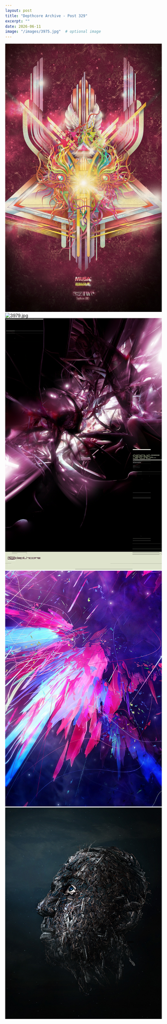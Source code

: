 ```yaml
---
layout: post
title: "Depthcore Archive - Post 329"
excerpt: ""
date: 2026-06-11
image: "/images/3975.jpg"  # optional image
---
```


<img src="/images/3975.jpg">
<img src="/images/3979.jpg" alt="3979.jpg"/>
<img src="/images/398.jpg" alt="398.jpg"/>
<img src="/images/3980.jpg" alt="3980.jpg"/>
<img src="/images/3983.jpg" alt="3983.jpg"/>
